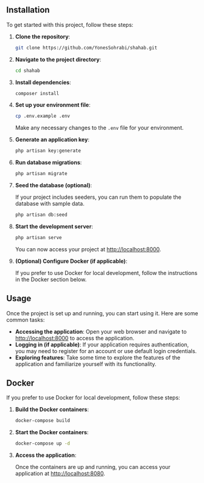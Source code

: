 ## Installation

To get started with this project, follow these steps:

1. **Clone the repository**:

   ```bash
   git clone https://github.com/YonesSohrabi/shahab.git
   ```

2. **Navigate to the project directory**:

   ```bash
   cd shahab
   ```

3. **Install dependencies**:

   ```bash
   composer install
   ```

4. **Set up your environment file**:

   ```bash
   cp .env.example .env
   ```

   Make any necessary changes to the `.env` file for your environment.

5. **Generate an application key**:

   ```bash
   php artisan key:generate
   ```

6. **Run database migrations**:

   ```bash
   php artisan migrate
   ```

7. **Seed the database (optional)**:

   If your project includes seeders, you can run them to populate the database with sample data.

   ```bash
   php artisan db:seed
   ```

8. **Start the development server**:

   ```bash
   php artisan serve
   ```

   You can now access your project at [http://localhost:8000](http://localhost:8000).

9. **(Optional) Configure Docker (if applicable)**:

   If you prefer to use Docker for local development, follow the instructions in the Docker section below.

## Usage

Once the project is set up and running, you can start using it. Here are some common tasks:

- **Accessing the application**: Open your web browser and navigate to [http://localhost:8000](http://localhost:8000) to access the application.
- **Logging in (if applicable)**: If your application requires authentication, you may need to register for an account or use default login credentials.
- **Exploring features**: Take some time to explore the features of the application and familiarize yourself with its functionality.

## Docker

If you prefer to use Docker for local development, follow these steps:

1. **Build the Docker containers**:

   ```bash
   docker-compose build
   ```

2. **Start the Docker containers**:

   ```bash
   docker-compose up -d
   ```

3. **Access the application**:

   Once the containers are up and running, you can access your application at [http://localhost:8080](http://localhost:8080).
